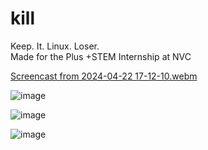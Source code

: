 # kill

Keep. It. Linux. Loser. <br />
Made for the Plus +STEM Internship at NVC


[Screencast from 2024-04-22 17-12-10.webm](https://github.com/ateschan/kill/assets/89411709/93add6e3-dad3-4db1-a2c8-3922bdc6ae4b)

![image](https://github.com/ateschan/kill/assets/89411709/8e8083fa-1fa6-4c0d-812f-619d70741192)

![image](https://github.com/ateschan/kill/assets/89411709/f0c4fcdb-df3e-4435-9717-d57d275898f4)

![image](https://github.com/ateschan/kill/assets/89411709/7fe15fd0-13d6-4779-93f1-8aa6a38c6f60)


